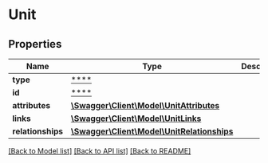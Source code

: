 # Unit

## Properties
Name | Type | Description | Notes
------------ | ------------- | ------------- | -------------
**type** | [****](.md) |  | [optional] 
**id** | [****](.md) |  | [optional] 
**attributes** | [**\Swagger\Client\Model\UnitAttributes**](UnitAttributes.md) |  | [optional] 
**links** | [**\Swagger\Client\Model\UnitLinks**](UnitLinks.md) |  | [optional] 
**relationships** | [**\Swagger\Client\Model\UnitRelationships**](UnitRelationships.md) |  | [optional] 

[[Back to Model list]](../../README.md#documentation-for-models) [[Back to API list]](../../README.md#documentation-for-api-endpoints) [[Back to README]](../../README.md)

